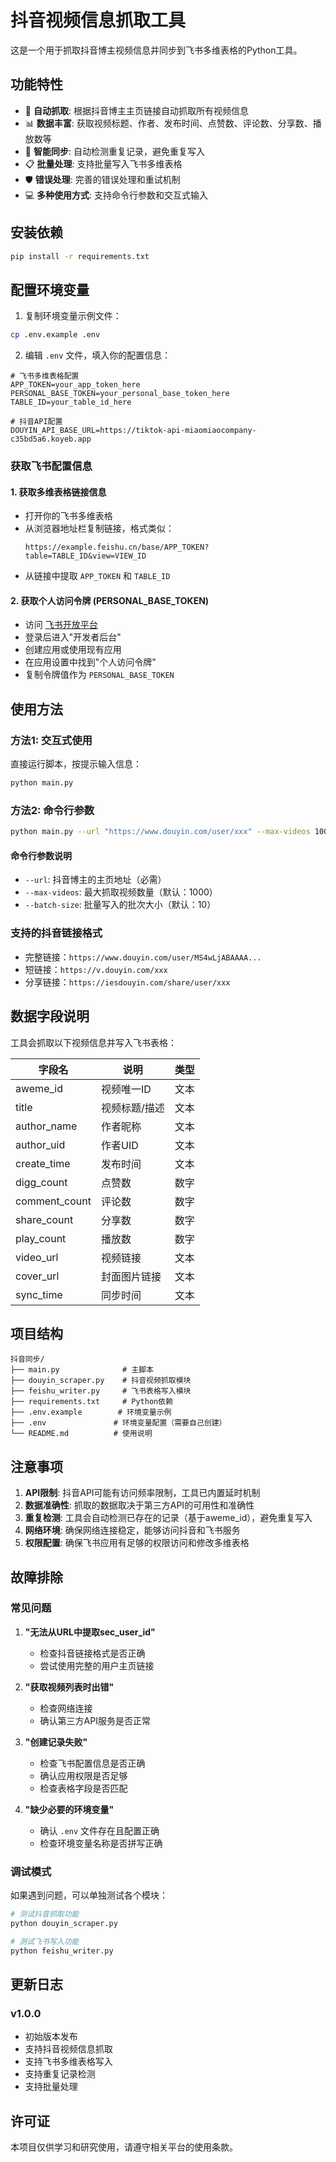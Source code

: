 # 抖音视频信息抓取工具

这是一个用于抓取抖音博主视频信息并同步到飞书多维表格的Python工具。

## 功能特性

- 🎯 **自动抓取**: 根据抖音博主主页链接自动抓取所有视频信息
- 📊 **数据丰富**: 获取视频标题、作者、发布时间、点赞数、评论数、分享数、播放数等
- 🔄 **智能同步**: 自动检测重复记录，避免重复写入
- 📋 **批量处理**: 支持批量写入飞书多维表格
- 🛡️ **错误处理**: 完善的错误处理和重试机制
- 💻 **多种使用方式**: 支持命令行参数和交互式输入

## 安装依赖

```bash
pip install -r requirements.txt
```

## 配置环境变量

1. 复制环境变量示例文件：
```bash
cp .env.example .env
```

2. 编辑 `.env` 文件，填入你的配置信息：
```env
# 飞书多维表格配置
APP_TOKEN=your_app_token_here
PERSONAL_BASE_TOKEN=your_personal_base_token_here
TABLE_ID=your_table_id_here

# 抖音API配置
DOUYIN_API_BASE_URL=https://tiktok-api-miaomiaocompany-c35bd5a6.koyeb.app
```

### 获取飞书配置信息

#### 1. 获取多维表格链接信息
- 打开你的飞书多维表格
- 从浏览器地址栏复制链接，格式类似：
  ```
  https://example.feishu.cn/base/APP_TOKEN?table=TABLE_ID&view=VIEW_ID
  ```
- 从链接中提取 `APP_TOKEN` 和 `TABLE_ID`

#### 2. 获取个人访问令牌 (PERSONAL_BASE_TOKEN)
- 访问 [飞书开放平台](https://open.feishu.cn/)
- 登录后进入"开发者后台"
- 创建应用或使用现有应用
- 在应用设置中找到"个人访问令牌"
- 复制令牌值作为 `PERSONAL_BASE_TOKEN`

## 使用方法

### 方法1: 交互式使用
直接运行脚本，按提示输入信息：
```bash
python main.py
```

### 方法2: 命令行参数
```bash
python main.py --url "https://www.douyin.com/user/xxx" --max-videos 100
```

#### 命令行参数说明
- `--url`: 抖音博主的主页地址（必需）
- `--max-videos`: 最大抓取视频数量（默认：1000）
- `--batch-size`: 批量写入的批次大小（默认：10）

### 支持的抖音链接格式
- 完整链接：`https://www.douyin.com/user/MS4wLjABAAAA...`
- 短链接：`https://v.douyin.com/xxx`
- 分享链接：`https://iesdouyin.com/share/user/xxx`

## 数据字段说明

工具会抓取以下视频信息并写入飞书表格：

| 字段名 | 说明 | 类型 |
|--------|------|------|
| aweme_id | 视频唯一ID | 文本 |
| title | 视频标题/描述 | 文本 |
| author_name | 作者昵称 | 文本 |
| author_uid | 作者UID | 文本 |
| create_time | 发布时间 | 文本 |
| digg_count | 点赞数 | 数字 |
| comment_count | 评论数 | 数字 |
| share_count | 分享数 | 数字 |
| play_count | 播放数 | 数字 |
| video_url | 视频链接 | 文本 |
| cover_url | 封面图片链接 | 文本 |
| sync_time | 同步时间 | 文本 |

## 项目结构

```
抖音同步/
├── main.py              # 主脚本
├── douyin_scraper.py    # 抖音视频抓取模块
├── feishu_writer.py     # 飞书表格写入模块
├── requirements.txt     # Python依赖
├── .env.example        # 环境变量示例
├── .env               # 环境变量配置（需要自己创建）
└── README.md          # 使用说明
```

## 注意事项

1. **API限制**: 抖音API可能有访问频率限制，工具已内置延时机制
2. **数据准确性**: 抓取的数据取决于第三方API的可用性和准确性
3. **重复检测**: 工具会自动检测已存在的记录（基于aweme_id），避免重复写入
4. **网络环境**: 确保网络连接稳定，能够访问抖音和飞书服务
5. **权限配置**: 确保飞书应用有足够的权限访问和修改多维表格

## 故障排除

### 常见问题

1. **"无法从URL中提取sec_user_id"**
   - 检查抖音链接格式是否正确
   - 尝试使用完整的用户主页链接

2. **"获取视频列表时出错"**
   - 检查网络连接
   - 确认第三方API服务是否正常

3. **"创建记录失败"**
   - 检查飞书配置信息是否正确
   - 确认应用权限是否足够
   - 检查表格字段是否匹配

4. **"缺少必要的环境变量"**
   - 确认 `.env` 文件存在且配置正确
   - 检查环境变量名称是否拼写正确

### 调试模式
如果遇到问题，可以单独测试各个模块：

```bash
# 测试抖音抓取功能
python douyin_scraper.py

# 测试飞书写入功能
python feishu_writer.py
```

## 更新日志

### v1.0.0
- 初始版本发布
- 支持抖音视频信息抓取
- 支持飞书多维表格写入
- 支持重复记录检测
- 支持批量处理

## 许可证

本项目仅供学习和研究使用，请遵守相关平台的使用条款。